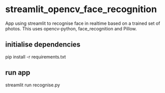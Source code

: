 # streamlit_opencv_face_recognition
App using streamlit to recognise face in realtime based on a trained set of photos.
This uses opencv-python, face_recognition and Pillow.

## initialise dependencies
pip install -r requirements.txt

## run app
streamlit run recognise.py